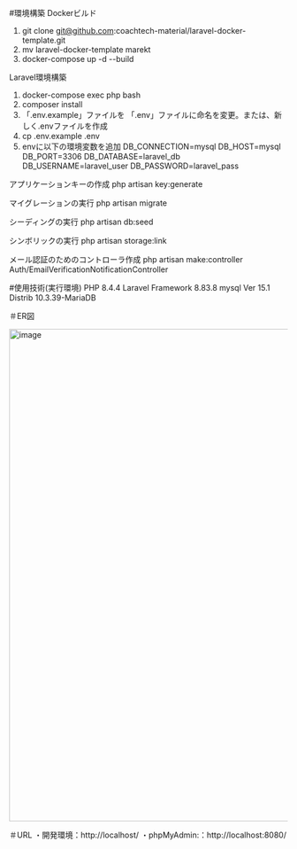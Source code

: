#環境構築
Dockerビルド
  1. git clone git@github.com:coachtech-material/laravel-docker-template.git  
  2.  mv laravel-docker-template marekt
  3.  docker-compose up -d --build

Laravel環境構築
  1.  docker-compose exec php bash
  2.  composer install
  3.  「.env.example」ファイルを 「.env」ファイルに命名を変更。または、新しく.envファイルを作成
  4.  cp .env.example .env
  5.  envに以下の環境変数を追加
      DB_CONNECTION=mysql
      DB_HOST=mysql
      DB_PORT=3306
      DB_DATABASE=laravel_db
      DB_USERNAME=laravel_user
      DB_PASSWORD=laravel_pass

アプリケーションキーの作成
  php artisan key:generate

マイグレーションの実行
  php artisan migrate

シーディングの実行
  php artisan db:seed

シンボリックの実行
  php artisan storage:link

メール認証のためのコントローラ作成
  php artisan make:controller Auth/EmailVerificationNotificationController

#使用技術(実行環境)
  PHP 8.4.4
  Laravel Framework 8.83.8
  mysql Ver 15.1 Distrib 10.3.39-MariaDB

＃ER図

<img width="1716" height="889" alt="image" src="https://github.com/user-attachments/assets/94e7557b-07ac-451e-9eae-7545ab84dc7a" />

＃URL
・開発環境：http://localhost/
・phpMyAdmin:：http://localhost:8080/



